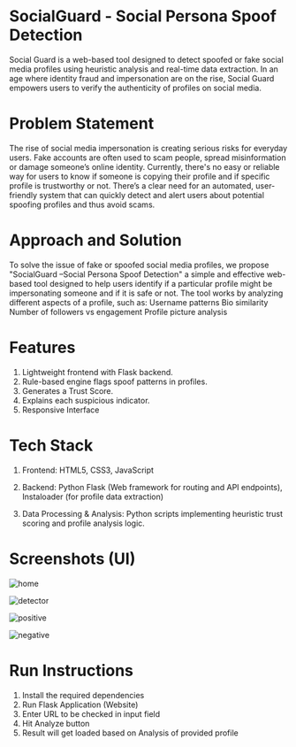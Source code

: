 # SocialGuard - Social Persona Spoof Detection
Social Guard is a web-based tool designed to detect spoofed or fake social media profiles using heuristic analysis and real-time data extraction. In an age where identity fraud and impersonation are on the rise, Social Guard empowers users to verify the authenticity of profiles on social media.

# Problem Statement 
The rise of social media impersonation is creating serious risks for everyday users. Fake accounts are often used to scam people, spread misinformation or damage someone’s online identity.
Currently, there's no easy or reliable way for users to know if someone is copying their profile and if specific profile is trustworthy or not.
There’s a clear need for an automated, user-friendly system that can quickly detect and alert users about potential spoofing profiles and thus avoid scams.

# Approach and Solution
To solve the issue of fake or spoofed social media profiles, we propose "SocialGuard –Social Persona Spoof Detection" a simple and effective web-based tool designed to help users identify if a particular profile might be impersonating someone and if it is safe or not.
The tool works by analyzing different aspects of a profile, such as:
Username patterns
Bio similarity
Number of followers vs engagement
Profile picture analysis 

# Features
1. Lightweight frontend with Flask backend.
2. Rule-based engine flags spoof patterns in profiles.
3. Generates a Trust Score.
4. Explains each suspicious indicator.
5. Responsive Interface

# Tech Stack
1. Frontend:
HTML5,
CSS3, 
JavaScript

2. Backend:
Python Flask (Web framework for routing and API endpoints),
Instaloader (for profile data extraction)

3. Data Processing & Analysis:
Python scripts implementing heuristic trust scoring and profile analysis logic.

# Screenshots (UI)

![home](https://github.com/user-attachments/assets/c9c870cf-e93d-4974-b8d4-4a19965fa114)

![detector](https://github.com/user-attachments/assets/6c1952cc-0ca1-4ce9-a964-e2300831cfd7)

![positive](https://github.com/user-attachments/assets/6a95d369-c8ff-400e-a994-9104928bb31c)

![negative](https://github.com/user-attachments/assets/14d89367-b21d-4047-bc32-93641da00a2e)

# Run Instructions
1. Install the required dependencies
2. Run Flask Application (Website)
3. Enter URL to be checked in input field
4. Hit Analyze button
5. Result will get loaded based on Analysis of provided profile
